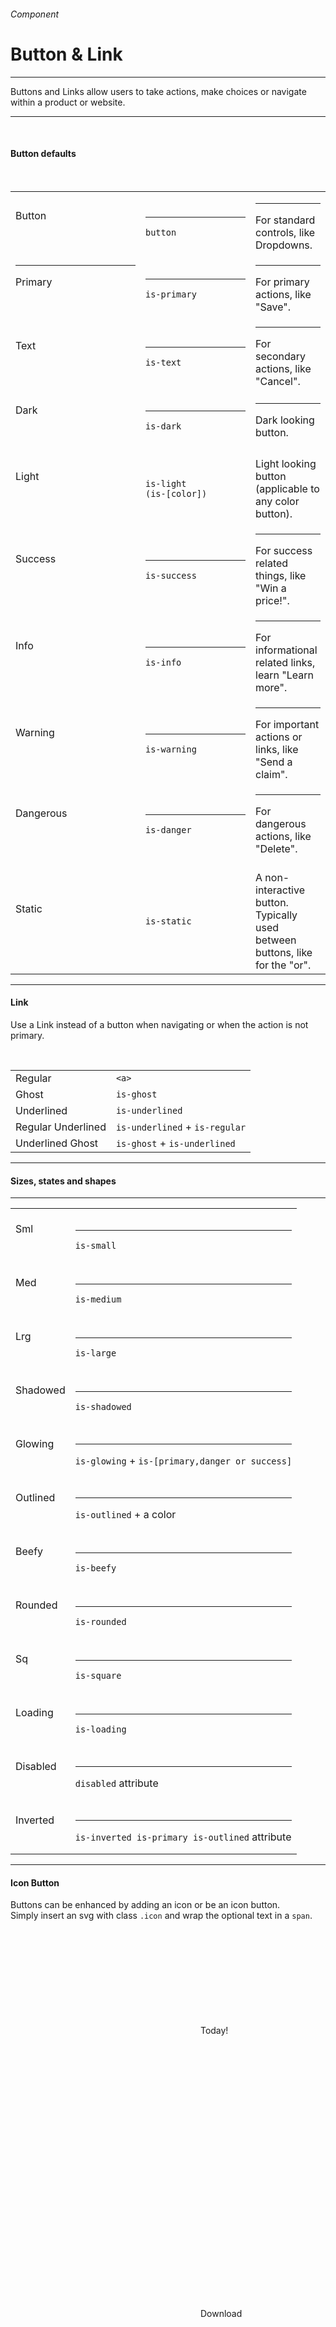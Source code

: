<h6 class="is-uppercase has-text-grey has-text-weight-medium is-size-6 is-size-7-mobile">Component</h6>
<h1 class="title is-family-secondary is-size-2-mobile">Button & Link</h1>
<hr class="is-visible is-size-4">
<p class="subtitle is-family-secondary has-text-dark">
    <span class="has-text-weight-semibold">Buttons</span> and <span class="has-text-weight-semibold">Links</span> allow users to take actions, make choices or navigate within a product or website.
</p>
<hr class="is-visible is-size-4"><br>

<h4 class="title is-family-primary"><strong>Button defaults</strong></h4>

<br>

<div class="table-container">
    <table class="table is-fullwidth is-bordered">
        <tbody>
            <tr>
                <td class="has-text-centered" style="width: 20%; min-width: 12rem;"><br><div class="button">Button</div><br><br></td>
                <td class="has-text-centered" style="width: 15%; min-width: 10rem;"><hr><code>button</code></td>
                <td><hr>For standard controls, like Dropdowns.</td>
            </tr>
            <tr>
                <td class="has-text-centered"><hr class="is-smaller"><div class="button is-primary">Primary</div><br><br></td>
                <td class="has-text-centered"><hr><code>is-primary</code></td>
                <td><hr>For primary actions, like "Save".</td>
            </tr>
            <tr>
                <td class="has-text-centered"><br><div class="button is-text">Text</div><br><br></td>
                <td class="has-text-centered"><hr><code>is-text</code></td>
                <td><hr>For secondary actions, like "Cancel".</td>
            </tr>
            <tr>
                <td class="has-text-centered"><br><div class="button is-dark">Dark</div><br><br></td>
                <td class="has-text-centered"><hr><code>is-dark</code></td>
                <td><hr>Dark looking button.</td>
            </tr>
            <tr>
                <td class="has-text-centered"><br><div class="button is-primary is-light">Light</div><br><br></td>
                <td class="has-text-centered"><br><code>is-light<br>(is-[color]) </code></td>
                <td><br>Light looking button (applicable to any color button).</td>
            </tr>
            <tr>
                <td class="has-text-centered"><br><div class="button is-success">Success</div><br><br></td>
                <td class="has-text-centered"><hr><code>is-success</code></td>
                <td><hr>For success related things, like "Win a price!".</td>
            </tr>
            <tr>
                <td class="has-text-centered"><br><div class="button is-info">Info</div><br><br></td>
                <td class="has-text-centered"><hr><code>is-info</code></td>
                <td><hr>For informational related links, learn "Learn more".</td>
            </tr>
            <tr>
                <td class="has-text-centered"><br><div class="button is-warning">Warning</div><br><br></td>
                <td class="has-text-centered"><hr><code>is-warning</code></td>
                <td><hr>For important actions or links, like "Send a claim".</td>
            </tr>
            <tr>
                <td class="has-text-centered"><br><div class="button is-danger">Dangerous</div><br><br></td>
                <td class="has-text-centered"><hr><code>is-danger</code></td>
                <td><hr>For dangerous actions, like "Delete".</td>
            </tr>
            <tr>
                <td class="has-text-centered"><br><div class="button is-static">Static</div><br><br></td>
                <td class="has-text-centered"><br><code>is-static</code></td>
                <td><br>A non-interactive button. Typically used between buttons, like for the "or".</td>
            </tr>
        </tbody>
    </table>
</div>

<hr class="is-size-1 is-visible">

<h4 class="title is-family-primary"><strong>Link</strong></h4>

Use a Link instead of a button when navigating or when the action is not primary.

<br>

<table class="table is-bordered">
    <tbody>
        <tr>
            <td class="has-text-centered"><a>Regular</a></td>
            <td><code>&lt;a></code></td>
        </tr>
        <tr>
            <td class="has-text-centered"><a class="is-ghost">Ghost</a></td class="has-text-centered">
            <td><code>is-ghost</code></td>
        </tr>
        <tr>
            <td class="has-text-centered"><a class="is-underlined">Underlined</a></td class="has-text-centered">
            <td><code>is-underlined</code></td>
        </tr>
        <tr>
            <td class="has-text-centered"><a class="is-regular is-underlined">Regular Underlined</a></td class="has-text-centered">
            <td><code>is-underlined</code> + <code>is-regular</code></td>
        </tr>
        <tr>
            <td class="has-text-centered"><a class="is-ghost is-underlined">Underlined Ghost</a></td class="has-text-centered">
            <td><code>is-ghost</code> + <code>is-underlined</code></td>
        </tr>
    </tbody>
</table>


<hr class="is-size-1 is-visible">

<h4 class="title is-family-primary"><strong>Sizes, states and shapes</strong></h4>

<hr>

<table class="table is-bordered">
    <tbody>
        <tr>
            <td class="has-text-centered"><br><div class="button is-light is-small">Sml</div><br><br></td>
            <td><hr><code>is-small</code></td>
        </tr>
        <tr>
            <td class="has-text-centered"><br><div class="button is-light is-medium">Med</div><br><br></td>
            <td><hr><code>is-medium</code></td>
        </tr>
        <tr>
            <td class="has-text-centered"><br><div class="button is-light is-large">Lrg</div><br><br></td>
            <td><hr><code>is-large</code></td>
        </tr>
        <tr>
            <td class="has-text-centered"><br><div class="button is-primary is-shadowed">Shadowed</div><br><br></td>
            <td><hr><code>is-shadowed</code></td>
        </tr>
        <tr>
            <td class="has-text-centered"><br><div class="button is-primary is-glowing">Glowing</div><br><br></td>
            <td><hr><code>is-glowing</code> + <code>is-[primary,danger or success]</code></td>
        </tr>
        <tr>
            <td class="has-text-centered"><br><div class="button is-primary is-outlined">Outlined</div><br><br></td>
            <td><hr><code>is-outlined</code> + a color</td>
        </tr>
        <tr>
            <td class="has-text-centered"><br><div class="button is-light is-beefy">Beefy</div><br><br></td>
            <td><hr><code>is-beefy</code></td>
        </tr>
        <tr>
            <td class="has-text-centered"><br><div class="button is-light is-rounded">Rounded</div><br><br></td>
            <td><hr><code>is-rounded</code></td>
        </tr>
        <tr>
            <td class="has-text-centered"><br><div class="button is-light is-square">Sq</div><br><br></td>
            <td><hr><code>is-square</code></td>
        </tr>
        <tr>
            <td class="has-text-centered"><br><div class="button is-light is-loading">Loading</div><br><br></td>
            <td><hr><code>is-loading</code></td>
        </tr>
        <tr>
            <td class="has-text-centered"><br><div class="button is-light" disabled>Disabled</div><br><br></td>
            <td><hr><code>disabled</code> attribute</td>
        </tr>
        <tr>
            <td class="has-text-centered has-background-black-ter"><br><div class="button is-inverted is-outlined is-primary">Inverted</div><br><br></td>
            <td><hr><code>is-inverted is-primary is-outlined</code> attribute</td>
        </tr>
    </tbody>
</table>

<hr class="is-size-1 is-visible">

<h4 class="title is-family-primary"><strong>Icon Button</strong></h4>

Buttons can be enhanced by adding an icon or be an icon button.  
Simply insert an svg with class `.icon` and wrap the optional text in a `span`.

<br>

<div class="box is-raised is-large is-radiusless-b is-marginless">
    <div class="level">
        <div class="level-item">
            <div class="button">
                <svg class="icon"><use xlink:href="media/bds-icons.min.svg#today-g"></use></svg>
                <span>Today!</span>
            </div>
        </div>
        <div class="level-item">
            <div class="button is-square">
                <svg class="icon is-light"><use xlink:href="media/bds-icons.min.svg#edit-g"></use></svg>
            </div>
        </div>
        <div class="level-item">
            <div class="button is-borderless is-square">
                <svg class="icon is-danger"><use xlink:href="media/bds-icons.min.svg#trash-bold-g"></use></svg>
            </div>
        </div>
        <div class="level-item">
            <div class="button is-info">
                <svg class="icon"><use xlink:href="media/bds-icons.min.svg#download-g"></use></svg>
                <span>Download</span>
            </div>
        </div>
        <div class="level-item">
            <div class="button is-success is-square is-shadowed is-rounded">
                <svg class="icon"><use xlink:href="media/bds-icons.min.svg#send-g"></use></svg>
            </div>
        </div>
        <div class="level-item">
            <div class="button is-borderless is-square is-rounded">
                <svg class="icon is-medium"><use xlink:href="media/bds-icons.min.svg#dots-g"></use></svg>
            </div>
        </div>
    </div>
</div>

    <div class="button">
        <svg class="icon"><use xlink:href="bds.min.svg#icon_name"></use></svg>
        <span>Today</span>
    </div>
    <div class="button is-square">
        <svg class="icon"><use xlink:href="bds.min.svg#icon_name"></use></svg>
    </div>
    <div class="button is-square is-borderless">
        <svg class="icon is-danger"><use xlink:href="bds.min.svg#icon_name"></use></svg>
    </div>
    <div class="button is-info is-beefy">
        <svg class="icon has-text-fill-white"><use xlink:href="bds.min.svg#icon_name"></use></svg>
        <span>Download</span>
    </div>
    <div class="button is-borderless is-square is-rounded">
        ···
    </div>
<hr class="is-size-1 is-visible">

<h4 class="title is-family-primary"><strong>Button Group</strong></h4>

Buttons can be grouped together.

<hr>

<div class="box is-raised is-radiusless-b is-marginless is-large">
    <div class="field has-addons">
        <p class="control">
            <a class="button">Red</a>
        </p>
        <p class="control">
            <a class="button">Purple</a>
        </p>
        <p class="control">
            <a class="button">None</a>
        </p>
    </div>
</div>

    <div class="field has-addons">
        <p class="control">
            <a class="button">Red</a>
        </p>
        <p class="control">
            <a class="button">Purple</a>
        </p>
        <p class="control">
            <a class="button">None</a>
        </p>
    </div>
